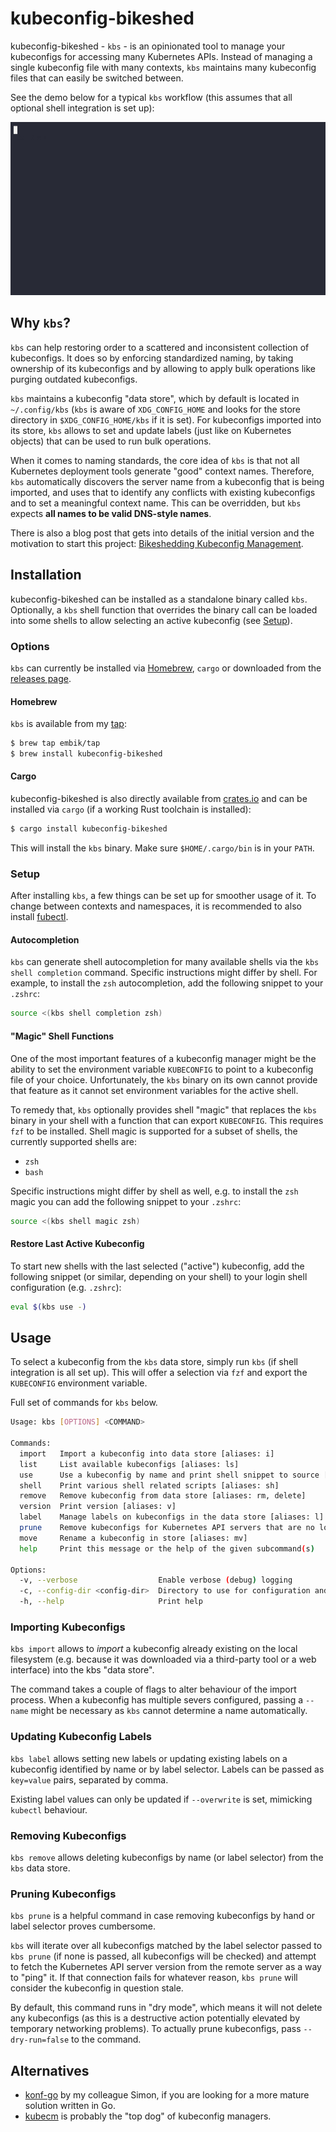 # kubeconfig-bikeshed

kubeconfig-bikeshed - `kbs` - is an opinionated tool to manage your kubeconfigs for accessing many Kubernetes APIs. Instead of managing a single kubeconfig file with many contexts, `kbs` maintains many kubeconfig files that can easily be switched between.

See the demo below for a typical `kbs` workflow (this assumes that all optional shell integration is set up):

![kbs demo](./docs/kbs.gif)

## Why `kbs`?

`kbs` can help restoring order to a scattered and inconsistent collection of kubeconfigs. It does so by enforcing standardized naming, by taking ownership of its kubeconfigs and by allowing to apply bulk operations like purging outdated kubeconfigs.

`kbs` maintains a kubeconfig "data store", which by default is located in `~/.config/kbs` (`kbs` is aware of `XDG_CONFIG_HOME` and looks for the store directory in `$XDG_CONFIG_HOME/kbs` if it is set). For kubeconfigs imported into its store, `kbs` allows to set and update labels (just like on Kubernetes objects) that can be used to run bulk operations.

When it comes to naming standards, the core idea of `kbs` is that not all Kubernetes deployment tools generate "good" context names. Therefore, `kbs` automatically discovers the server name from a kubeconfig that is being imported, and uses that to identify any conflicts with existing kubeconfigs and to set a meaningful context name. This can be overridden, but `kbs` expects **all names to be valid DNS-style names**.

There is also a blog post that gets into details of the initial version and the motivation to start this project: [Bikeshedding Kubeconfig Management](https://marvin.beckers.dev/blog/bikeshedding-kubeconfig-management/).

## Installation

kubeconfig-bikeshed can be installed as a standalone binary called `kbs`. Optionally, a `kbs` shell function that overrides the binary call can be loaded into some shells to allow selecting an active kubeconfig (see [Setup](#Setup)).

### Options

`kbs` can currently be installed via [Homebrew](https://brew.sh), `cargo` or downloaded from the [releases page](https://github.com/embik/kubeconfig-bikeshed/releases).

#### Homebrew

`kbs` is available from my [tap](https://github.com/embik/homebrew-tap):

```sh
$ brew tap embik/tap
$ brew install kubeconfig-bikeshed
```

#### Cargo

kubeconfig-bikeshed is also directly available from [crates.io](https://crates.io) and can be installed via `cargo` (if a working Rust toolchain is installed):

```sh
$ cargo install kubeconfig-bikeshed
```

This will install the `kbs` binary. Make sure `$HOME/.cargo/bin` is in your `PATH`.

### Setup

After installing `kbs`, a few things can be set up for smoother usage of it. To change between contexts and namespaces, it is recommended to also install [fubectl](https://github.com/kubermatic/fubectl).

#### Autocompletion

`kbs` can generate shell autocompletion for many available shells via the `kbs shell completion` command. Specific instructions might differ by shell. For example, to install the `zsh` autocompletion, add the following snippet to your `.zshrc`:

```sh
source <(kbs shell completion zsh)
```

#### "Magic" Shell Functions

One of the most important features of a kubeconfig manager might be the ability to set the environment variable `KUBECONFIG` to point to a kubeconfig file of your choice. Unfortunately, the `kbs` binary on its own cannot provide that feature as it cannot set environment variables for the active shell.

To remedy that, `kbs` optionally provides shell "magic" that replaces the `kbs` binary in your shell with a function that can export `KUBECONFIG`. This requires `fzf` to be installed. Shell magic is supported for a subset of shells, the currently supported shells are:

- `zsh`
- `bash`

Specific instructions might differ by shell as well, e.g. to install the `zsh` magic you can add the following snippet to your `.zshrc`:

```sh
source <(kbs shell magic zsh)
```

#### Restore Last Active Kubeconfig

To start new shells with the last selected ("active") kubeconfig, add the following snippet (or similar, depending on your shell) to your login shell configuration (e.g. `.zshrc`):

```sh
eval $(kbs use -)
```

## Usage

To select a kubeconfig from the `kbs` data store, simply run `kbs` (if shell integration is all set up). This will offer a selection via `fzf` and export the `KUBECONFIG` environment variable.

Full set of commands for `kbs` below.

```sh
Usage: kbs [OPTIONS] <COMMAND>

Commands:
  import   Import a kubeconfig into data store [aliases: i]
  list     List available kubeconfigs [aliases: ls]
  use      Use a kubeconfig by name and print shell snippet to source [aliases: u]
  shell    Print various shell related scripts [aliases: sh]
  remove   Remove kubeconfig from data store [aliases: rm, delete]
  version  Print version [aliases: v]
  label    Manage labels on kubeconfigs in the data store [aliases: l]
  prune    Remove kubeconfigs for Kubernetes API servers that are no longer accessible [aliases: p]
  move     Rename a kubeconfig in store [aliases: mv]
  help     Print this message or the help of the given subcommand(s)

Options:
  -v, --verbose                  Enable verbose (debug) logging
  -c, --config-dir <config-dir>  Directory to use for configuration and data store. Defaults to ~/.config/kbs or $XDG_CONFIG_DIR/kbs
  -h, --help                     Print help
```

### Importing Kubeconfigs

`kbs import` allows to _import_ a kubeconfig already existing on the local filesystem (e.g. because it was downloaded via a third-party tool or a web interface) into the kbs "data store".

The command takes a couple of flags to alter behaviour of the import process. When a kubeconfig has multiple severs configured, passing a `--name` might be necessary as `kbs` cannot determine a name automatically.

### Updating Kubeconfig Labels

`kbs label` allows setting new labels or updating existing labels on a kubeconfig identified by name or by label selector. Labels can be passed as `key=value` pairs, separated by comma.

Existing label values can only be updated if `--overwrite` is set, mimicking `kubectl` behaviour.

### Removing Kubeconfigs

`kbs remove` allows deleting kubeconfigs by name (or label selector) from the `kbs` data store.

### Pruning Kubeconfigs

`kbs prune` is a helpful command in case removing kubeconfigs by hand or label selector proves cumbersome. 

`kbs` will iterate over all kubeconfigs matched by the label selector passed to `kbs prune` (if none is passed, all kubeconfigs will be checked) and attempt to fetch the Kubernetes API server version from the remote server as a way to "ping" it. If that connection fails for whatever reason, `kbs prune` will consider the kubeconfig in question stale.

By default, this command runs in "dry mode", which means it will not delete any kubeconfigs (as this is a destructive action potentially elevated by temporary networking problems). To actually prune kubeconfigs, pass `--dry-run=false` to the command.

## Alternatives

- [konf-go](https://github.com/SimonTheLeg/konf-go) by my colleague Simon, if you are looking for a more mature solution written in Go.
- [kubecm](https://github.com/sunny0826/kubecm) is probably the "top dog" of kubeconfig managers.
